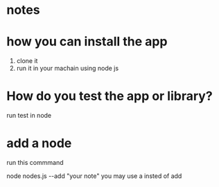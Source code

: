 # notes
# how you can install the app

1. clone it
2. run it in your machain using node js

# How do you test the app or library?

run test in node 

# add a node 

run this commmand 

node nodes.js --add "your note"
you may use a insted of add 
